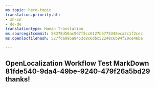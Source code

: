 ```yaml
---
ms.topic: hero-topic
translation.priority.ht:
- zh-cn
- de-de
translationtype: Human Translation
ms.sourcegitcommit: 58378d50ac907f5cc6127b5775348eca2c1f2cec
ms.openlocfilehash: 527fda095a9453c8c6dbc52248c6b94f20ce46ba

---
```

## OpenLocalization Workflow Test MarkDown 81fde540-9da4-49be-9240-479f26a5bd29 thanks!



<!--HONumber=Aug16_HO3-->



